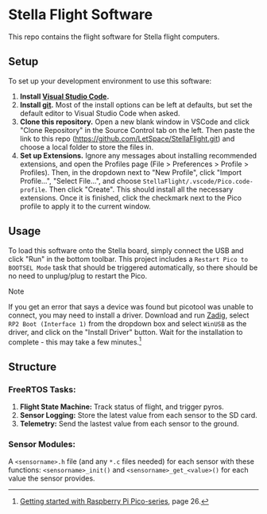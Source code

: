 # Stella Flight Software
This repo contains the flight software for Stella flight computers.

## Setup
To set up your development environment to use this software:
1. **Install [Visual Studio Code](https://code.visualstudio.com/).**
2. **Install [git](https://git-scm.com/downloads/win).** Most of the install
   options can be left at defaults, but set the default editor to Visual Studio
   Code when asked.
3. **Clone this repository.** Open a new blank window in VSCode and click
   "Clone Repository" in the Source Control tab on the left. Then paste the
   link to this repo (https://github.com/LetSpace/StellaFlight.git) and choose
   a local folder to store the files in.
4. **Set up Extensions.** Ignore any messages about installing recommended
   extensions, and open the Profiles page (File > Preferences > Profile >
   Profiles). Then, in the dropdown next to "New Profile", click "Import
   Profile...", "Select File...", and choose
   `StellaFlight/.vscode/Pico.code-profile`. Then click "Create". This should
   install all the necessary extensions. Once it is finished, click the
   checkmark next to the Pico profile to apply it to the current window.

## Usage
To load this software onto the Stella board, simply connect the USB and click
"Run" in the bottom toolbar. This project includes a
`Restart Pico to BOOTSEL Mode` task that should be triggered automatically, so
there should be no need to unplug/plug to restart the Pico.
> [!NOTE]
> If you get an error that says a device was found but picotool was unable to
> connect, you may need to install a driver. Download and run
> [Zadig](http://zadig.akeo.ie/), select `RP2 Boot (Interface 1)` from the
> dropdown box and select `WinUSB` as the driver, and click on the
> "Install Driver" button. Wait for the installation to complete - this may
> take a few minutes.[^1]
[^1]: [Getting started with Raspberry Pi Pico-series](https://datasheets.raspberrypi.com/pico/getting-started-with-pico.pdf), page 26.

## Structure
### FreeRTOS Tasks:
1. **Flight State Machine:** Track status of flight, and trigger pyros.
2. **Sensor Logging:** Store the latest value from each sensor to the SD card.
3. **Telemetry:** Send the lastest value from each sensor to the ground.
### Sensor Modules:
A `<sensorname>.h` file (and any `*.c` files needed) for each sensor with these
functions: `<sensorname>_init()` and `<sensorname>_get_<value>()` for each
value the sensor provides.